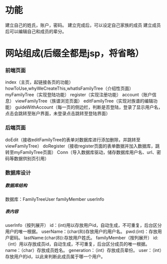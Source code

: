 # 功能	
建立自己的姓氏，账户，密码。
建立完成后，可以设定自己家族的成员
建立成员后可以编辑自己和成员的辈分。 
# 网站组成(后缀全都是jsp，将省略）
### 前端页面
index（主页，起链接各页的功能）
howToUse,whyWeCreateThis,whatIsFamilyTree（介绍性页面）
myFamilyTree（实现登陆功能）
register（实现注册功能）
account（账户信息）
viewFamilyTree（族谱浏览页面）
editFamilyTree（实现对族谱的编辑功能）
guideWithAccount（每一页的侧边栏，判断是否登陆，登录了显示用户名，点击会跳转至账户界面，未登录点击跳转至登陆界面）
### 后端页面
doEdit（接收editFamilyTree的表单对数据库进行添加删除，并跳转至viewFamilyTree）
doRegister（接收register页面的表单数据并加入数据库，跳转至myFamilyTree页面）
Conn（导入数据库驱动，储存数据库用户名、url、密码等数据供别页引用）
### 数据库设计
##### 数据库结构
数据库：FamilyTreeUser
familyMember
userInfo
##### 表内容
userInfo（按列展开）
id：(int)用以存放用户id，自动生成，不可重复，后台区分用户的唯一根据。
userName：(char(8))存放用户的用户名。
pwd:(int)：存放用户密码。
lastName:(char(8)):存放用户姓氏。
familyMember（按列展开）
id:（int）用以存放成员id，自动生成，不可重复，后台区分成员的唯一根据。
name：（char）存放成员姓名。
generation：（int）存放成员辈份。
user：（int）存放用户的id，以此来判断此成员属于哪一个用户。